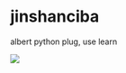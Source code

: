 # jinshanciba
albert python plug,  use learn


![](https://github.com/Apuyuseng/jinshanciba/blob/master/Peek%202020-07-23%2020-05.gif)
